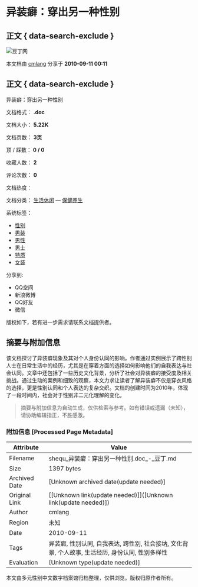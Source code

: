 # 异装癖：穿出另一种性别

## 正文 { data-search-exclude }


![豆丁网](https://hs.douding.cn/images_cn/news/viewMode/end_top_logo.png)

本文档由 [cmlang](https://www.docin.com/cmlang) 分享于 **2010-09-11 00:11** 

## 正文 { data-search-exclude }

异装癖：穿出另一种性别

文档格式： **.doc**

文档大小： **5.22K**

文档页数： **3页**

顶 / 踩数： **0 / 0**

收藏人数： **2**

评论次数： **0**

文档热度： 

文档分类： [生活休闲](https://www.docin.com/l-10034-0-0-0-0-1.html) — [保健养生](https://www.docin.com/l-11633-0-0-0-0-1.html)

系统标签： 
- [性别](https://www.docin.com/search.do?searchcat=1003&searchType_banner=p&nkey=%E6%80%A7%E5%88%AB)
- [男装](https://www.docin.com/search.do?searchcat=1003&searchType_banner=p&nkey=%E7%94%B7%E8%A3%85)
- [男性](https://www.docin.com/search.do?searchcat=1003&searchType_banner=p&nkey=%E7%94%B7%E6%80%A7)
- [男士](https://www.docin.com/search.do?searchcat=1003&searchType_banner=p&nkey=%E7%94%B7%E5%A3%AB)
- [特质](https://www.docin.com/search.do?searchcat=1003&searchType_banner=p&nkey=%E7%89%B9%E8%B4%A8)
- [女装](https://www.docin.com/search.do?searchcat=1003&searchType_banner=p&nkey=%E5%A5%B3%E8%A3%85)

分享到:
- QQ空间
- 新浪微博
- QQ好友
- 微信

版权如下，若有进一步需求请联系文档提供者。
<!-- tcd_original_link https://shequ.docin.com/p-79108377.html&symptom=1334 -->


## 摘要与附加信息

<!-- tcd_abstract -->
该文档探讨了异装癖现象及其对个人身份认同的影响。作者通过实例展示了跨性别人士在日常生活中的经历，尤其是在穿着方面的选择如何影响他们的自我表达与社会认同。文章中还包括了一些历史文化背景，分析了社会对异装癖的接受度及相关挑战。通过生动的案例和细致的观察，本文力求让读者了解异装癖不仅是穿衣风格的选择，更是性别认同和个人表达的复杂交织。文档的创建时间为2010年，体现了一段时间内，社会对于性别非二元化理解的变化。
<!-- tcd_abstract_end -->

> 摘要与附加信息为自动生成，仅供检索与参考。如有错误或遗漏（未知），请协助编辑指正，不胜感激。

### 附加信息 [Processed Page Metadata]

| Attribute       | Value                                  |
|-----------------|----------------------------------------|
| Filename        | shequ_异装癖：穿出另一种性别.doc_-_豆丁.md                             |
| Size            | 1397 bytes                           |
| Archived Date   | [Unknown archived date(update needed)]                             |
| Original Link   | [[Unknown link(update needed)]]([Unknown link(update needed)])                       |
| Author          | cmlang                               |
| Region          | 未知                               |
| Date            | 2010-09-11                                 |
| Tags            | 异装癖, 性别认同, 自我表达, 跨性别, 社会接纳, 文化背景, 个人故事, 生活经历, 身份认同, 性别多样性                                 |
| Evaluation            | [Unknown type(update needed)]                                 |
<!-- tcd_table_end -->

本文由多元性别中文数字档案馆归档整理，仅供浏览。版权归原作者所有。
